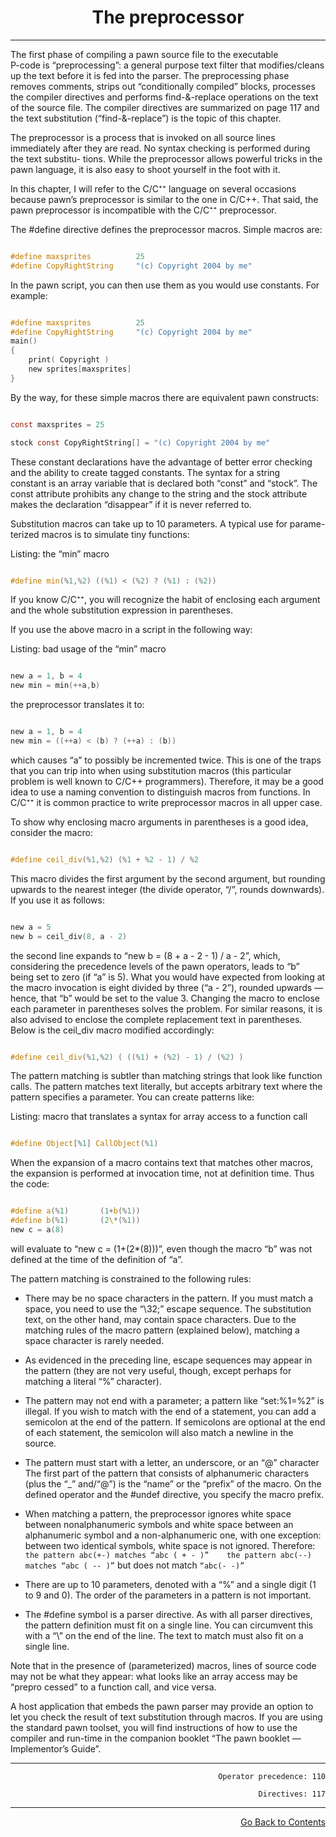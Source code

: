 <div align="center">

# The preprocessor

---

</div>

<div align="left">

The first phase of compiling a pawn source file to the executable  
P-code is “preprocessing”: a general purpose text filter that modifies/cleans up the text
before it is fed into the parser. The preprocessing phase removes comments,
strips out “conditionally compiled” blocks, processes the compiler directives
and performs find-&-replace operations on the text of the source file. The
compiler directives are summarized on page 117 and the text substitution
(“find-&-replace”) is the topic of this chapter.

The preprocessor is a process that is invoked on all source lines immediately
after they are read. No syntax checking is performed during the text substitu-
tions. While the preprocessor allows powerful tricks in the pawn language, it
is also easy to shoot yourself in the foot with it.

In this chapter, I will refer to the C/C⁺⁺ language on several occasions because
pawn’s preprocessor is similar to the one in C/C++. That said, the pawn
preprocessor is incompatible with the C/C⁺⁺ preprocessor.

The #define directive defines the preprocessor macros. Simple macros are:

```c

#define maxsprites          25
#define CopyRightString     "(c) Copyright 2004 by me"

```

In the pawn script, you can then use them as you would use constants. For
example:

```c

#define maxsprites          25
#define CopyRightString     "(c) Copyright 2004 by me"
main()
{
    print( Copyright )
    new sprites[maxsprites]
}

```

By the way, for these simple macros there are equivalent pawn constructs:

```c

const maxsprites = 25

stock const CopyRightString[] = "(c) Copyright 2004 by me"

```

These constant declarations have the advantage of better error checking and
the ability to create tagged constants. The syntax for a string  
constant is an array variable that is declared both “const” and “stock”. The  
const attribute prohibits any change to the string and the stock attribute makes
the declaration “disappear” if it is never referred to.

Substitution macros can take up to 10 parameters. A typical use for parame-
terized macros is to simulate tiny functions:

Listing: the “min” macro

```c

#define min(%1,%2) ((%1) < (%2) ? (%1) : (%2))

```

If you know C/C⁺⁺, you will recognize the habit of enclosing each argument
and the whole substitution expression in parentheses.

If you use the above macro in a script in the following way:

Listing: bad usage of the “min” macro

```c

new a = 1, b = 4
new min = min(++a,b)

```

the preprocessor translates it to:

```c

new a = 1, b = 4
new min = ((++a) < (b) ? (++a) : (b))

```

which causes “a” to possibly be incremented twice. This is one of the traps
that you can trip into when using substitution macros (this particular problem
is well known to C/C++ programmers). Therefore, it may be a good idea to
use a naming convention to distinguish macros from functions. In C/C⁺⁺ it is
common practice to write preprocessor macros in all upper case.

To show why enclosing macro arguments in parentheses is a good idea, consider
the macro:

```c

#define ceil_div(%1,%2) (%1 + %2 - 1) / %2

```

This macro divides the first argument by the second argument, but rounding
upwards to the nearest integer (the divide operator, “/”, rounds downwards).
If you use it as follows:

```c

new a = 5
new b = ceil_div(8, a - 2)

```

the second line expands to “new b = (8 + a - 2 - 1) / a - 2”,
which, considering the precedence levels of the pawn operators, leads to “b”  
being set to zero (if “a” is 5). What you would have expected from looking at the
macro invocation is eight divided by three (“a - 2”), rounded upwards —
hence, that “b” would be set to the value 3. Changing the macro to enclose
each parameter in parentheses solves the problem. For similar reasons, it is
also advised to enclose the complete replacement text in parentheses. Below
is the ceil_div macro modified accordingly:

```c

#define ceil_div(%1,%2) ( ((%1) + (%2) - 1) / (%2) )

```

The pattern matching is subtler than matching strings that look like function
calls. The pattern matches text literally, but accepts arbitrary text where the
pattern specifies a parameter. You can create patterns like:

Listing: macro that translates a syntax for array access to a function call

```c

#define Object[%1] CallObject(%1)

```

When the expansion of a macro contains text that matches other macros, the
expansion is performed at invocation time, not at definition time. Thus the code:

```c

#define a(%1)       (1+b(%1))
#define b(%1)       (2\*(%1))
new c = a(8)

```

will evaluate to “new c = (1+(2\*(8)))”, even though the macro “b” was not
defined at the time of the definition of “a”.

The pattern matching is constrained to the following rules:

- There may be no space characters in the pattern. If you must match a space, you need to use the “\32;” escape sequence. The substitution text, on the other hand, may contain space characters. Due to the matching rules of the macro pattern (explained below), matching a space character is rarely needed.

- As evidenced in the preceding line, escape sequences may appear in the pattern (they are not very useful, though, except perhaps for matching a literal “%” character).

- The pattern may not end with a parameter; a pattern like “set:%1=%2” is illegal. If you wish to match with the end of a statement, you can add a semicolon at the end of the pattern. If semicolons are optional at the end of each statement, the semicolon will also match a newline in the source.

- The pattern must start with a letter, an underscore, or an “@” character The first part of the pattern that consists of alphanumeric characters (plus the “_” and/“@”) is the “name” or the “prefix” of the macro. On the defined operator and the #undef directive, you specify the macro prefix.

- When matching a pattern, the preprocessor ignores white space between nonalphanumeric symbols and white space between an alphanumeric symbol and a non-alphanumeric one, with one exception: between two identical symbols, white space is not ignored. Therefore: `the pattern abc(+-) matches “abc ( + - )”    the pattern abc(--) matches “abc ( -- )”` but does not match `“abc(- -)”`

- There are up to 10 parameters, denoted with a “%” and a single digit (1 to 9 and 0). The order of the parameters in a pattern is not important.

- The #define symbol is a parser directive. As with all parser directives, the pattern definition must fit on a single line. You can circumvent this with a “\” on the end of the line. The text to match must also fit on a single line.

Note that in the presence of (parameterized) macros, lines of source code may
not be what they appear: what looks like an array access may be “prepro
cessed” to a function call, and vice versa.

A host application that embeds the pawn parser may provide an option to let
you check the result of text substitution through macros. If you are using the
standard pawn toolset, you will find instructions of how to use the compiler
and run-time in the companion booklet “The pawn booklet — Implementor’s Guide”.

</div>

<hr>

<div align="right">

`Operator precedence: 110`

`Directives: 117`

<hr>

[Go Back to Contents](00-Contents.md)

</div>
